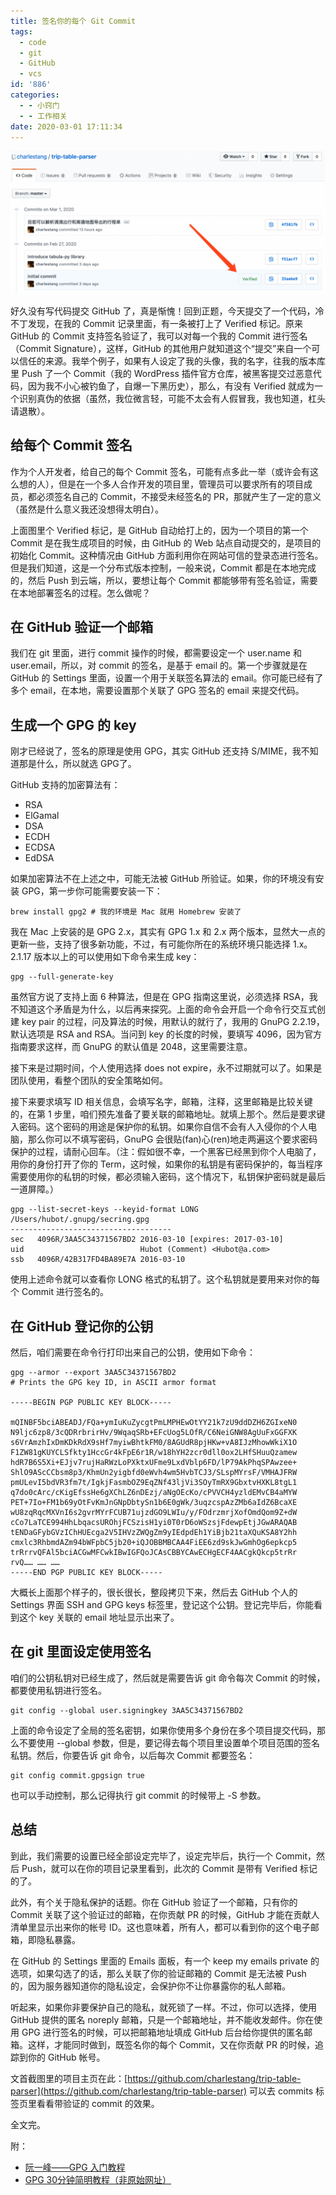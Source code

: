 ```yaml
---
title: 签名你的每个 Git Commit
tags:
  - code
  - git
  - GitHub
  - vcs
id: '886'
categories:
  - - 小窍门
  - - 工作相关
date: 2020-03-01 17:11:34
---
```


![](../images/2020/03/commit_verify_screenshot-1024x464.png)

好久没有写代码提交 GitHub 了，真是惭愧！回到正题，今天提交了一个代码，冷不丁发现，在我的 Commit 记录里面，有一条被打上了 Verified 标记。原来 GitHub 的 Commit 支持签名验证了，我可以对每一个我的 Commit 进行签名（Commit Signature），这样，GitHub 的其他用户就知道这个“提交”来自一个可以信任的来源。我举个例子，如果有人设定了我的头像，我的名字，往我的版本库里 Push 了一个 Commit（我的 WordPress 插件官方仓库，被黑客提交过恶意代码，因为我不小心被钓鱼了，自爆一下黑历史），那么，有没有 Verified 就成为一个识别真伪的依据（虽然，我位微言轻，可能不太会有人假冒我，我也知道，杠头请退散）。

## 给每个 Commit 签名

作为个人开发者，给自己的每个 Commit 签名，可能有点多此一举（或许会有这么想的人），但是在一个多人合作开发的项目里，管理员可以要求所有的项目成员，都必须签名自己的 Commit，不接受未经签名的 PR，那就产生了一定的意义（虽然是什么意义我还没想得太明白）。

上面图里个 Verified 标记，是 GitHub 自动给打上的，因为一个项目的第一个 Commit 是在我生成项目的时候，由 GitHub 的 Web 站点自动提交的，是项目的初始化 Commit。这种情况由 GitHub 方面利用你在网站可信的登录态进行签名。但是我们知道，这是一个分布式版本控制，一般来说，Commit 都是在本地完成的，然后 Push 到云端，所以，要想让每个 Commit 都能够带有签名验证，需要在本地部署签名的过程。怎么做呢？

## 在 GitHub 验证一个邮箱

我们在 git 里面，进行 commit 操作的时候，都需要设定一个 user.name 和 user.email，所以，对 commit 的签名，是基于 email 的。第一个步骤就是在 GitHub 的 Settings 里面，设置一个用于关联签名算法的 email。你可能已经有了多个 email，在本地，需要设置那个关联了 GPG 签名的 email 来提交代码。

## 生成一个 GPG 的 key

刚才已经说了，签名的原理是使用 GPG，其实 GitHub 还支持 S/MIME，我不知道那是什么，所以就选 GPG了。

GitHub 支持的加密算法有：

*   RSA
*   ElGamal
*   DSA
*   ECDH
*   ECDSA
*   EdDSA

如果加密算法不在上述之中，可能无法被 GitHub 所验证。如果，你的环境没有安装 GPG，第一步你可能需要安装一下：

```shell
brew install gpg2 # 我的环境是 Mac 就用 Homebrew 安装了
```

我在 Mac 上安装的是 GPG 2.x，其实有 GPG 1.x 和 2.x 两个版本，显然大一点的更新一些，支持了很多新功能，不过，有可能你所在的系统环境只能选择 1.x。2.1.17 版本以上的可以使用如下命令来生成 key：

```shell
gpg --full-generate-key
```

虽然官方说了支持上面 6 种算法，但是在 GPG 指南这里说，必须选择 RSA，我不知道这个矛盾是为什么，以后再来探究。上面的命令会开启一个命令行交互式创建 key pair 的过程，问及算法的时候，用默认的就行了，我用的 GnuPG 2.2.19，默认选项是 RSA and RSA。当问到 key 的长度的时候，要填写 4096，因为官方指南要求这样，而 GnuPG 的默认值是 2048，这里需要注意。

接下来是过期时间，个人使用选择 does not expire，永不过期就可以了。如果是团队使用，看整个团队的安全策略如何。

接下来要求填写 ID 相关信息，会填写名字，邮箱，注释，这里邮箱是比较关键的，在第 1 步里，咱们预先准备了要关联的邮箱地址。就填上那个。然后是要求键入密码。这个密码的用途是保护你的私钥。如果你自信不会有人入侵你的个人电脑，那么你可以不填写密码，GnuPG 会很贴(fan)心(ren)地走两遍这个要求密码保护的过程，请耐心回车。（注：假如很不幸，一个黑客已经黑到你个人电脑了，用你的身份打开了你的 Term，这时候，如果你的私钥是有密码保护的，每当程序需要使用你的私钥的时候，都必须输入密码，这个情况下，私钥保护密码就是最后一道屏障。）

```shell
gpg --list-secret-keys --keyid-format LONG
/Users/hubot/.gnupg/secring.gpg
------------------------------------
sec   4096R/3AA5C34371567BD2 2016-03-10 [expires: 2017-03-10]
uid                          Hubot (Comment) <Hubot@a.com>
ssb   4096R/42B317FD4BA89E7A 2016-03-10
```

使用上述命令就可以查看你 LONG 格式的私钥了。这个私钥就是要用来对你的每个 Commit 进行签名的。

## 在 GitHub 登记你的公钥

然后，咱们需要在命令行打印出来自己的公钥，使用如下命令：

```shell
gpg --armor --export 3AA5C34371567BD2
# Prints the GPG key ID, in ASCII armor format

-----BEGIN PGP PUBLIC KEY BLOCK-----

mQINBF5bciABEADJ/FQa+ymIuKuZycgtPmLMPHEwOtYY21k7zU9ddDZH6ZGIxeN0
N9ljc6zp8/3cQDRrbrirHv/9WqaqSRb+EFcUog5LOfR/C6NeiGNW8AgUuFxGGFXK
s6VrAmzhIxDmKDkRdX9sHf7myiwBhtkFM0/8AGUdR8pjHKw+vA8IJzMhowWkiX1O
F1ZW81gKUYCLSfkty1HccGr4kFpE6r1R/w18hYH2zcr0dll0ox2LHfSHuuQzamew
hdR7B6S5Xi+EJjv7rujHaRWzLoPXktxUFme9LxdVblp6FD/lP79AkPhqSPAwzee+
ShlO9AScCCbsm8p3/KhmUn2yigbfd0eWvh4wm5HvbTCJ3/SLspMYrsF/VMHAJFRW
pmULevI5bdVR3fm7t/IgkjFasmbOZ9EqZNf43ljVi3SOyTmRX9GbxtvHXKL8tgL1
q7do0cArc/cKigEfssHe6gXChLZ6nDEzj/aNgOEcKo/cPVVCH4yzldEMvCB4aMYW
PET+7Io+FM1b69yOtFvKmJnGNpDbtySn1b6E0gWk/3uqzcspAzZMb6aIdZ6BcaXE
wU8zqRqcMXVnI6s2gvrMYrFCUB71ujzdGO9LWIu/y/FOdrzmrjXofOmdQom9Z+dW
cCo7LaTCE994HhLbqacsUROhjFCSzisH1yi0T0rD6oWSzsjFdewpEtjJGwARAQAB
tENDaGFybGVzIChHUEcga2V5IHVzZWQgZm9yIEdpdEh1YiBjb21taXQuKSA8Y2hh
cmxlc3RhbmdAZm94bWFpbC5jb20+iQJOBBMBCAA4FiEE6zd9skJwGmhOg6epkcp5
trRrrvQFAl5bciACGwMFCwkIBwIGFQoJCAsCBBYCAwECHgECF4AACgkQkcp5trRr
rvQ…… …… ……
-----END PGP PUBLIC KEY BLOCK-----
```

大概长上面那个样子的，很长很长，整段拷贝下来，然后去 GitHub 个人的 Settings 界面 SSH and GPG keys 标签里，登记这个公钥。登记完毕后，你能看到这个 key 关联的 email 地址显示出来了。

## 在 git 里面设定使用签名

咱们的公钥私钥对已经生成了，然后就是需要告诉 git 命令每次 Commit 的时候，都要使用私钥进行签名。

```shell
git config --global user.signingkey 3AA5C34371567BD2
```

上面的命令设定了全局的签名密钥，如果你使用多个身份在多个项目提交代码，那么不要使用 --global 参数，但是，要记得去每个项目里设置单个项目范围的签名私钥。然后，你要告诉 git 命令，以后每次 Commit 都要签名：

```shell
git config commit.gpgsign true
```

也可以手动控制，那么记得执行 git commit 的时候带上 -S 参数。

## 总结

到此，我们需要的设置已经全部设定完毕了，设定完毕后，执行一个 Commit，然后 Push，就可以在你的项目记录里看到，此次的 Commit 是带有 Verified 标记的了。

此外，有个关于隐私保护的话题。你在 GitHub 验证了一个邮箱，只有你的 Commit 关联了这个验证过的邮箱，在你贡献 PR 的时候，GitHub 才能在贡献人清单里显示出来你的帐号 ID。这也意味着，所有人，都可以看到你的这个电子邮箱，即隐私暴露。

在 GitHub 的 Settings 里面的 Emails 面板，有一个 keep my emails private 的选项，如果勾选了的话，那么关联了你的验证邮箱的 Commit 是无法被 Push 的，因为服务器知道你的隐私设定，会保护你不让你暴露你的私人邮箱。

听起来，如果你非要保护自己的隐私，就死锁了一样。不过，你可以选择，使用 GitHub 提供的匿名 noreply 邮箱，只是一个邮箱地址，并不能收发邮件。你在使用 GPG 进行签名的时候，可以把邮箱地址填成 GitHub 后台给你提供的匿名邮箱。这样，才能同时做到，既签名你的每个 Commit，又在你贡献 PR 的时候，追踪到你的 GitHub 帐号。

文首截图里的项目主页在此：[https://github.com/charlestang/trip-table-parser](https://github.com/charlestang/trip-table-parser) 可以去 commits 标签页里看看带验证的 commit 的效果。

全文完。

附：

*   [阮一峰——GPG 入门教程](https://www.ruanyifeng.com/blog/2013/07/gpg.html)
*   [GPG 30分钟简明教程（非原始网址）](https://www.2cto.com/article/201402/280652.html)